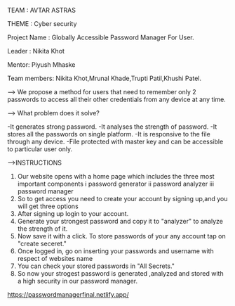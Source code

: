  TEAM  : AVTAR ASTRAS 
 
 THEME : Cyber security
 
Project  Name : Globally Accessible Password Manager For User.

Leader : Nikita Khot

Mentor: Piyush Mhaske

Team members: Nikita Khot,Mrunal Khade,Trupti Patil,Khushi Patel.


--> We propose a method for users that need to remember only 2 passwords to access all their other credentials from any device at any time. 


--> What problem does it solve? 

 -It generates strong password. 
 -It analyses the strength of password. 
 -It stores all the passwords on single platform. 
 -It is responsive to the file through any device. 
 -File protected with master key and can be accessible to particular user only. 

 -->INSTRUCTIONS
 
 1. Our website opens with a home page which includes the three most important components 
 i password generator
ii password analyzer 
iii password manager
2. So to get access you need to create your account by signing up,and you will get three options
3. After signing up login to your account.
4. Generate your strongest password and copy it to "analyzer" to analyze the strength of it.
5. Now save it with a click. To store passwords of your any account tap on "create seceret."
6. Once logged in, go on inserting your passwords and username with respect of websites name
7. You can check your stored passwords in "All Secrets."
8. So now your strogest password is generated ,analyzed and stored with a high security in our password manager.
                                                                                  
                                                                                  
https://passwordmanagerfinal.netlify.app/


